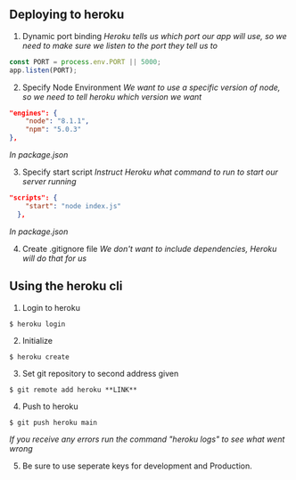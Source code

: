 ## Deploying to heroku

1. Dynamic port binding
   _Heroku tells us which port our app will use, so we need to make sure we listen to the port they tell us to_

```javascript
const PORT = process.env.PORT || 5000;
app.listen(PORT);
```

2. Specify Node Environment
   _We want to use a specific version of node, so we need to tell heroku which version we want_

```json
"engines": {
    "node": "8.1.1",
    "npm": "5.0.3"
},
```

_In package.json_

3. Specify start script
   _Instruct Heroku what command to run to start our server running_

```json
"scripts": {
    "start": "node index.js"
  },
```

_In package.json_

4. Create .gitignore file
   _We don't want to include dependencies, Heroku will do that for us_

## Using the heroku cli

1. Login to heroku

```
$ heroku login
```

2. Initialize

```
$ heroku create
```

3. Set git repository to second address given

```
$ git remote add heroku **LINK**
```

4. Push to heroku

```
$ git push heroku main
```

_If you receive any errors run the command "heroku logs" to see what went wrong_

5. Be sure to use seperate keys for development and Production.
